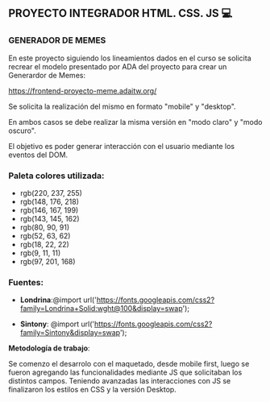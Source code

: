 ## PROYECTO INTEGRADOR HTML. CSS. JS 💻
### GENERADOR DE MEMES

En este proyecto siguiendo los lineamientos dados en el curso se solicita recrear el modelo presentado por ADA del proyecto para crear un Generardor de Memes:

https://frontend-proyecto-meme.adaitw.org/

Se solicita la realización del mismo en formato "mobile" y "desktop".

En ambos casos se debe realizar la misma versión en "modo claro" y "modo oscuro".

El objetivo es poder generar interacción con el usuario mediante los eventos del DOM.

### Paleta colores utilizada:
- rgb(220, 237, 255)
- rgb(148, 176, 218)
- rgb(146, 167, 199)
- rgb(143, 145, 162)
- rgb(80, 90, 91)
- rgb(52, 63, 62)
- rgb(18, 22, 22)
- rgb(9, 11, 11)
- rgb(97, 201, 168)

### Fuentes:

- **Londrina**:@import url('https://fonts.googleapis.com/css2?family=Londrina+Solid:wght@100&display=swap');

- **Sintony**: @import url('https://fonts.googleapis.com/css2?family=Sintony&display=swap');


**Metodología de trabajo**:

Se comenzo el desarrolo con el maquetado, desde mobile first, luego se fueron agregando las funcionalidades mediante JS que solicitaban los distintos campos.
Teniendo avanzadas las interacciones con JS se finalizaron los estilos en CSS y la versión Desktop.





